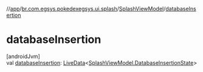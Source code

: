//[app](../../../index.md)/[br.com.egsys.pokedexegsys.ui.splash](../index.md)/[SplashViewModel](index.md)/[databaseInsertion](database-insertion.md)

# databaseInsertion

[androidJvm]\
val [databaseInsertion](database-insertion.md): [LiveData](https://developer.android.com/reference/kotlin/androidx/lifecycle/LiveData.html)&lt;[SplashViewModel.DatabaseInsertionState](-database-insertion-state/index.md)&gt;
